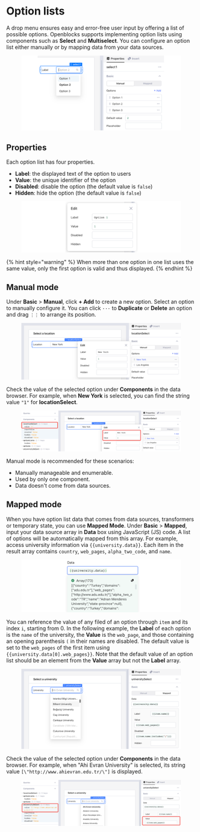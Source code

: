 # Option lists

A drop menu ensures easy and error-free user input by offering a list of possible options. Openblocks supports implementing option lists using components such as **Select** and **Multiselect**. You can configure an option list either manually or by mapping data from your data sources.

<figure><img src="../../.gitbook/assets/option-lists-overview.png" alt=""><figcaption></figcaption></figure>

## Properties

Each option list has four properties.

* **Label**: the displayed text of the option to users
* **Value**: the unique identifier of the option
* **Disabled**: disable the option (the default value is `false`)
* **Hidden**: hide the option (the default value is `false`)

<figure><img src="../../.gitbook/assets/option-lists-properties.png" alt=""><figcaption></figcaption></figure>

{% hint style="warning" %}
When more than one option in one list uses the same value, only the first option is valid and thus displayed.
{% endhint %}

## Manual mode

Under **Basic** > **Manual**, click **+ Add** to create a new option. Select an option to manually configure it. You can click `···` to **Duplicate** or **Delete** an option and drag `⋮⋮` to arrange its position.

<figure><img src="../../.gitbook/assets/option-lissts-manual-mode-overview.png" alt=""><figcaption></figcaption></figure>

Check the value of the selected option under **Components** in the data browser. For example, when **New York** is selected, you can find the string value `"1"` for **locationSelect**.

<figure><img src="../../.gitbook/assets/option-lists-manual-mode-check-value.png" alt=""><figcaption></figcaption></figure>

Manual mode is recommended for these scenarios:

* Manually manageable and enumerable.
* Used by only one component.
* Data doesn't come from data sources.

## Mapped mode

When you have option list data that comes from data sources, transformers or temporary state, you can use **Mapped Mode**. Under **Basic** > **Mapped**, input your data source array in **Data** box using JavaScript (JS) code. A list of options will be automatically mapped from this array. For example, access university information via `{{university.data}}`. Each item in the result array contains `country`, `web_pages`, `alpha_two_code`, and `name`.

<figure><img src="../../.gitbook/assets/option-lists-mapped-mode-import-data.png" alt=""><figcaption></figcaption></figure>

You can reference the value of any filed of an option through `item` and its index `i`, starting from 0. In the following example, the **Label** of each option is the `name` of the university, the **Value** is the `web_page`, and those containing an opening parenthesis `(` in their names are disabled. The default value is set to the `web_pages` of the first item using `{{university.data[0].web_pages}}`. Note that the default value of an option list should be an element from the **Value** array but not the **Label** array.

<figure><img src="../../.gitbook/assets/option-lists-mapped-mode-overview.png" alt=""><figcaption></figcaption></figure>

Check the value of the selected option under **Components** in the data browser. For example, when "Ahi Evran University" is selected, its string value `[\"http://www.ahievran.edu.tr/\"]` is displayed.

<figure><img src="../../.gitbook/assets/option-lists-mapped-mode-check-value.png" alt=""><figcaption></figcaption></figure>
